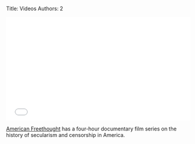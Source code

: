 Title: Videos
Authors: 2

<iframe src="//player.vimeo.com/video/75319635" width="500" height="281" frameborder="0" webkitallowfullscreen mozallowfullscreen allowfullscreen></iframe> 

[American Freethought](http://www.americanfreethought.tv/) has a
four-hour documentary film series on the history of secularism and
censorship in America.</p>

